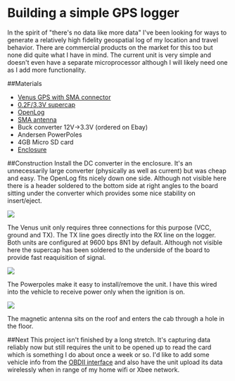 # Building a simple GPS logger
In the spirit of "there's no data like more data" I've been looking for ways to generate a relatively high fidelity geospatial log of my location and travel behavior. There are commercial products on the market for this too but none did quite what I have in mind. The current unit is very simple and doesn't even have a separate microprocessor although I will likely need one as I add more functionality.

##Materials
* [Venus GPS with SMA connector](http://www.sparkfun.com/products/11058)
* [0.2F/3.3V supercap](http://www.sparkfun.com/products/10317)
* [OpenLog](http://www.sparkfun.com/products/9530)
* [SMA antenna](http://www.sparkfun.com/products/464)
* Buck converter 12V->3.3V (ordered on Ebay)
* Andersen PowerPoles
* 4GB Micro SD card
* [Enclosure](http://www.radioshack.com/product/index.jsp?productId=2062279)

##Construction
Install the DC converter in the enclosure. It's an unnecessarily large converter (physically as well as current) but was cheap and easy. The OpenLog fits nicely down one side. Although not visible here there is a header soldered to the bottom side at right angles to the board sitting under the converter which provides some nice stability on insert/eject.

![](http://photos.andyoakley.com/photos/i-pQ5ZW4j/0/M/i-pQ5ZW4j-M.jpg)

The Venus unit only requires three connections for this purpose (VCC, ground and TX). The TX line goes directly into the RX line on the logger. Both units are configured at 9600 bps 8N1 by default. Although not visible here the supercap has been soldered to the underside of the board to provide fast reaquisition of signal. 

![](http://photos.andyoakley.com/photos/i-9vqzM7b/0/M/i-9vqzM7b-M.jpg)

The Powerpoles make it easy to install/remove the unit. I have this wired into the vehicle to receive power only when the ignition is on.

![](http://photos.andyoakley.com/photos/i-C4CWT92/0/M/i-C4CWT92-M.jpg)

The magnetic antenna sits on the roof and enters the cab through a hole in the floor.

##Next
This project isn't finished by a long stretch. It's capturing data reliably now but still requires the unit to be opened up to read the card which is something I do about once a week or so. I'd like to add some vehicle info from the [OBDII interface](http://en.wikipedia.org/wiki/OBDII) and also have the unit upload its data wirelessly when in range of my home wifi or Xbee network.